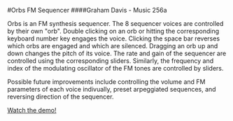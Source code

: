 #Orbs FM Sequencer
####Graham Davis - Music 256a

Orbs is an FM synthesis sequencer. The 8 sequencer voices are controlled by their own "orb". 
Double clicking on an orb or hitting the corresponding keyboard number key engages the voice. Clicking
the space bar reverses which orbs are engaged and which are silenced. Dragging
an orb up and down changes the pitch of its voice. The rate and gain of the sequencer are controlled 
using the corresponding sliders. Similarly, the frequency and index of the modulating oscillator of the 
FM tones are controlled by sliders. 

Possible future improvements include controlling the volume and FM parameters of each voice indivually,
preset arpeggiated sequences, and reversing direction of the sequencer.

[Watch the demo!](https://youtu.be/SqjtA54WwDE)
